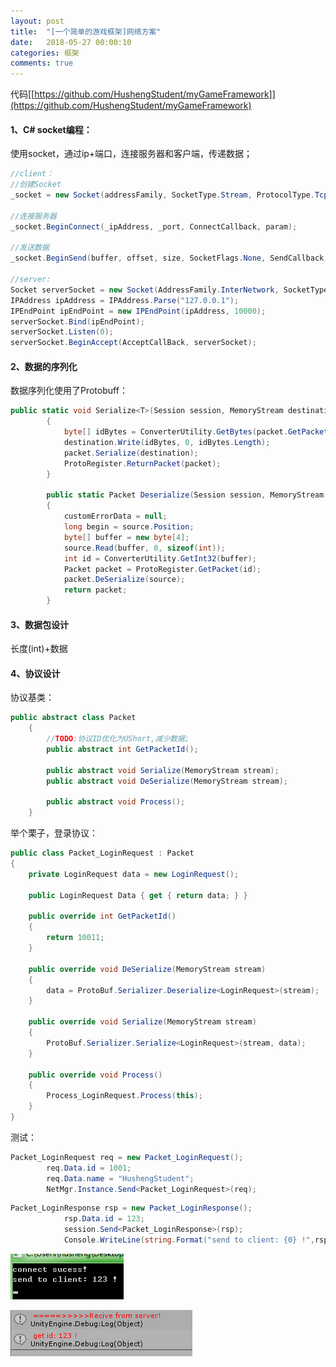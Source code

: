 ```yaml
---
layout: post
title:  "[一个简单的游戏框架]网络方案"
date:   2018-05-27 00:00:10
categories: 框架
comments: true
---
```


代码[[https://github.com/HushengStudent/myGameFramework]](https://github.com/HushengStudent/myGameFramework)

#### 1、C# socket编程：
使用socket，通过ip+端口，连接服务器和客户端，传递数据；
```csharp
//client：
//创建Socket
_socket = new Socket(addressFamily, SocketType.Stream, ProtocolType.Tcp);
 
//连接服务器
_socket.BeginConnect(_ipAddress, _port, ConnectCallback, param);
 
//发送数据
_socket.BeginSend(buffer, offset, size, SocketFlags.None, SendCallback, param);
 
//server:
Socket serverSocket = new Socket(AddressFamily.InterNetwork, SocketType.Stream, ProtocolType.Tcp);
IPAddress ipAddress = IPAddress.Parse("127.0.0.1");
IPEndPoint ipEndPoint = new IPEndPoint(ipAddress, 10000);
serverSocket.Bind(ipEndPoint);
serverSocket.Listen(0);
serverSocket.BeginAccept(AcceptCallBack, serverSocket);

```

#### 2、数据的序列化
数据序列化使用了Protobuff：
```csharp
public static void Serialize<T>(Session session, MemoryStream destination, T packet) where T : Packet
        {
            byte[] idBytes = ConverterUtility.GetBytes(packet.GetPacketId());
            destination.Write(idBytes, 0, idBytes.Length);
            packet.Serialize(destination);
            ProtoRegister.ReturnPacket(packet);
        }
 
        public static Packet Deserialize(Session session, MemoryStream source, out object customErrorData)
        {
            customErrorData = null;
            long begin = source.Position;
            byte[] buffer = new byte[4];
            source.Read(buffer, 0, sizeof(int));
            int id = ConverterUtility.GetInt32(buffer);
            Packet packet = ProtoRegister.GetPacket(id);
            packet.DeSerialize(source);
            return packet;
        }

```

#### 3、数据包设计
长度(int)+数据

#### 4、协议设计
协议基类：
```csharp
public abstract class Packet
    {
        //TODO:协议ID优化为UShort,减少数据;
        public abstract int GetPacketId();
 
        public abstract void Serialize(MemoryStream stream);
        public abstract void DeSerialize(MemoryStream stream);
 
        public abstract void Process();
    }

```
举个栗子，登录协议：
```csharp
public class Packet_LoginRequest : Packet
{
    private LoginRequest data = new LoginRequest();
 
    public LoginRequest Data { get { return data; } }
 
    public override int GetPacketId()
    {
        return 10011;
    }
 
    public override void DeSerialize(MemoryStream stream)
    {
        data = ProtoBuf.Serializer.Deserialize<LoginRequest>(stream);
    }
 
    public override void Serialize(MemoryStream stream)
    {
        ProtoBuf.Serializer.Serialize<LoginRequest>(stream, data);
    }
 
    public override void Process()
    {
        Process_LoginRequest.Process(this);
    }
}

```
测试：
```csharp
Packet_LoginRequest req = new Packet_LoginRequest();
        req.Data.id = 1001;
        req.Data.name = "HushengStudent";
        NetMgr.Instance.Send<Packet_LoginRequest>(req);

```
```csharp
Packet_LoginResponse rsp = new Packet_LoginResponse();
            rsp.Data.id = 123;
            session.Send<Packet_LoginResponse>(rsp);
            Console.WriteLine(string.Format("send to client: {0} !",rsp.Data.id));

```

![图片](https://github.com/HushengStudent/HushengStudent.github.io/blob/master/_posts/Unity/%23%E7%BD%91%E7%BB%9C%E6%96%B9%E6%A1%88/0078%E7%BD%91%E7%BB%9C%E6%96%B9%E6%A1%88.png?raw=true)

![图片](https://github.com/HushengStudent/HushengStudent.github.io/blob/master/_posts/Unity/%23%E7%BD%91%E7%BB%9C%E6%96%B9%E6%A1%88/0079%E7%BD%91%E7%BB%9C%E6%96%B9%E6%A1%88.png?raw=true)
